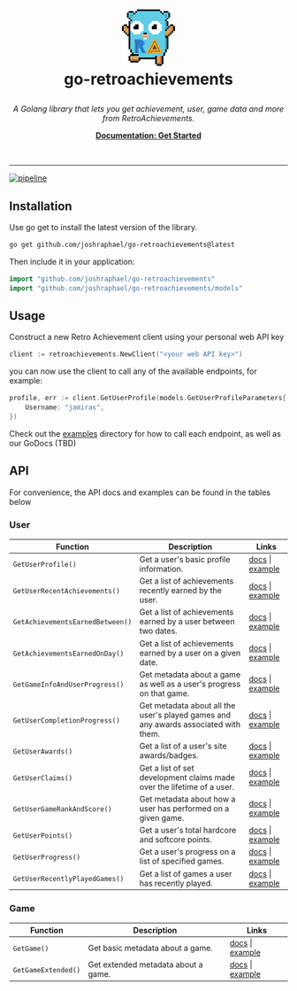 # <p align="center">![ra_gopher](assets/ra_gopher_small.png "Retro Achievements Gopher")<br>go-retroachievements</p>

<p align="center">
    <i>A Golang library that lets you get achievement, user, game data and more from RetroAchievements.</i>
</p>

<p align="center">
    <a href="https://api-docs.retroachievements.org/getting-started.html"><strong>Documentation: Get Started</strong></a>
</p>

<br>
<hr />

[![pipeline](https://github.com/joshraphael/go-retroachievements/actions/workflows/ci.yaml/badge.svg)](https://github.com/joshraphael/go-retroachievements/actions)

## Installation
Use go get to install the latest version of the library.
```sh
go get github.com/joshraphael/go-retroachievements@latest
```
Then include it in your application:
```go
import "github.com/joshraphael/go-retroachievements"
import "github.com/joshraphael/go-retroachievements/models"
```

## Usage

Construct a new Retro Achievement client using your personal web API key

```go
client := retroachievements.NewClient("<your web API key>")
```

you can now use the client to call any of the available endpoints, for example:

```go
profile, err := client.GetUserProfile(models.GetUserProfileParameters{
	Username: "jamiras",
})
```

Check out the [examples](examples/) directory for how to call each endpoint, as well as our GoDocs (TBD)

## API
For convenience, the API docs and examples can be found in the tables below

<h3>User</h3>

|Function|Description|Links|
|-|-|-|
|`GetUserProfile()`|Get a user's basic profile information.|[docs](https://api-docs.retroachievements.org/v1/get-user-profile.html) \| [example](examples/user/getuserprofile/getuserprofile.go)|
|`GetUserRecentAchievements()`|Get a list of achievements recently earned by the user.|[docs](https://api-docs.retroachievements.org/v1/get-user-recent-achievements.html) \| [example](examples/user/getuserrecentachievements/getuserrecentachievements.go)|
|`GetAchievementsEarnedBetween()`|Get a list of achievements earned by a user between two dates.|[docs](https://api-docs.retroachievements.org/v1/get-achievements-earned-between.html) \| [example](examples/user/getachievementsearnedbetween/getachievementsearnedbetween.go)|
|`GetAchievementsEarnedOnDay()`|Get a list of achievements earned by a user on a given date.|[docs](https://api-docs.retroachievements.org/v1/get-achievements-earned-on-day.html) \| [example](examples/user/getachievementsearnedonday/getachievementsearnedonday.go)|
|`GetGameInfoAndUserProgress()`|Get metadata about a game as well as a user's progress on that game.|[docs](https://api-docs.retroachievements.org/v1/get-game-info-and-user-progress.html) \| [example](examples/user/getgameinfoanduserprogress/getgameinfoanduserprogress.go)|
|`GetUserCompletionProgress()`|Get metadata about all the user's played games and any awards associated with them.|[docs](https://api-docs.retroachievements.org/v1/get-user-completion-progress.html) \| [example](examples/user/getusercompletionprogress/getusercompletionprogress.go)|
|`GetUserAwards()`|Get a list of a user's site awards/badges.|[docs](https://api-docs.retroachievements.org/v1/get-user-awards.html) \| [example](examples/user/getuserawards/getuserawards.go)|
|`GetUserClaims()`|Get a list of set development claims made over the lifetime of a user.|[docs](https://api-docs.retroachievements.org/v1/get-user-claims.html) \| [example](examples/user/getuserclaims/getuserclaims.go)|
|`GetUserGameRankAndScore()`|Get metadata about how a user has performed on a given game.|[docs](https://api-docs.retroachievements.org/v1/get-user-game-rank-and-score.html) \| [example](examples/user/getusergamerankandscore/getusergamerankandscore.go)|
|`GetUserPoints()`|Get a user's total hardcore and softcore points.|[docs](https://api-docs.retroachievements.org/v1/get-user-points.html) \| [example](examples/user/getuserpoints/getuserpoints.go)|
|`GetUserProgress()`|Get a user's progress on a list of specified games.|[docs](https://api-docs.retroachievements.org/v1/get-user-progress.html) \| [example](examples/user/getuserprogress/getuserprogress.go)|
|`GetUserRecentlyPlayedGames()`|Get a list of games a user has recently played.|[docs](https://api-docs.retroachievements.org/v1/get-user-recently-played-games.html) \| [example](examples/user/getuserrecentlyplayedgames/getuserrecentlyplayedgames.go)|

<h3>Game</h3>

|Function|Description|Links|
|-|-|-|
|`GetGame()`|Get basic metadata about a game.|[docs](https://api-docs.retroachievements.org/v1/get-game.html) \| [example](examples/game/getgame/getgame.go)|
|`GetGameExtended()`|Get extended metadata about a game.|[docs](https://api-docs.retroachievements.org/v1/get-game-extended.html) \| [example](examples/game/getgameextended/getgameextended.go)|
